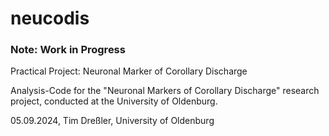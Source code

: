 # neucodis

### Note: Work in Progress

Practical Project: Neuronal Marker of Corollary Discharge

Analysis-Code for the "Neuronal Markers of Corollary Discharge" research project, conducted at the University of Oldenburg.


05.09.2024, Tim Dreßler, University of Oldenburg
